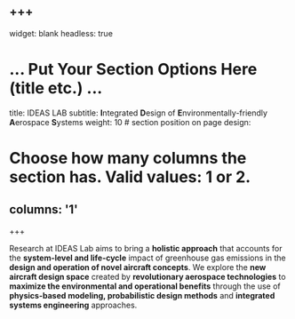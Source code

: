 +++
---
widget: blank
headless: true

# ... Put Your Section Options Here (title etc.) ...
title: IDEAS LAB
subtitle: **I**ntegrated **D**esign of **E**nvironmentally-friendly **A**erospace **S**ystems
weight: 10  # section position on page
design:
  # Choose how many columns the section has. Valid values: 1 or 2.
  columns: '1'
---

+++

Research at IDEAS Lab aims to bring a **holistic approach** that accounts for the **system-level and life-cycle** impact of greenhouse gas emissions in the **design and operation of novel aircraft concepts**. We explore the **new aircraft design space** created by **revolutionary aerospace technologies** to **maximize the environmental and operational benefits** through the use of **physics-based modeling, probabilistic design methods** and **integrated systems engineering** approaches.

